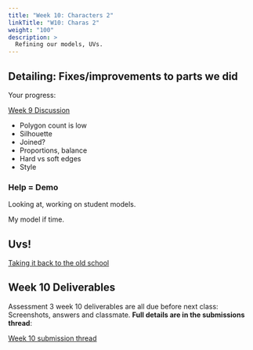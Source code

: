 ```yaml
---
title: "Week 10: Characters 2"
linkTitle: "W10: Charas 2"
weight: "100"
description: >
  Refining our models, UVs.
---
```


## Detailing: Fixes/improvements to parts we did

Your progress:

[Week 9 Discussion](https://laureate-au.blackboard.com/webapps/discussionboard/do/message?action=list_messages&course_id=_91934_1&nav=discussion_board_entry&conf_id=_157930_1&forum_id=_851218_1&message_id=_2089264_1)

* Polygon count is low
* Silhouette
* Joined?
* Proportions, balance
* Hard vs soft edges
* Style

### Help = Demo

Looking at, working on student models.

My model if time.

## Uvs!

[Taking it back to the old school](https://dmcgits.github.io/mds/ACR103/week10_notes.html)

## Week 10 Deliverables

Assessment 3 week 10 deliverables are all due before next class: Screenshots, answers and classmate. **Full details are in the submissions thread**:

<a class="btn btn-lg btn-primary mr-3 mb-4" href="https://laureate-au.blackboard.com/webapps/discussionboard/do/message?action=list_messages&course_id=_91934_1&nav=discussion_board_entry&conf_id=_157930_1&forum_id=_851219_1&message_id=_2089266_1" target="_blank">Week 10 submission thread<i class="fas fa-arrow-alt-circle-right ml-2"></i></a>